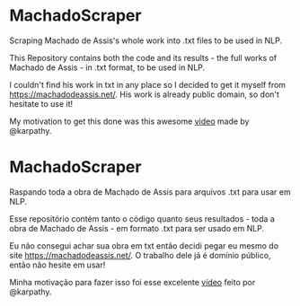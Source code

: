 # MachadoScraper
Scraping Machado de Assis's whole work into .txt files to be used in NLP. 

This Repository contains both the code and its results - the full works of Machado de Assis - in .txt format, to be used in NLP. 

I couldn't find his work in txt in any place so I decided to get it myself from https://machadodeassis.net/. His work is already public domain, so don't hesitate to use it!

My motivation to get this done was this awesome [video](https://youtu.be/kCc8FmEb1nY) made by @karpathy.

# MachadoScraper
Raspando toda a obra de Machado de Assis para arquivos .txt para usar em NLP. 

Esse repositório contém tanto o código quanto seus resultados - toda a obra de Machado de Assis - em formato .txt para ser usado em NLP.

Eu não consegui achar sua obra em txt então decidi pegar eu mesmo do site https://machadodeassis.net/. O trabalho dele já é domínio público, então não hesite em usar!

Minha motivação para fazer isso foi esse excelente [vídeo](https://youtu.be/kCc8FmEb1nY) feito por @karpathy.